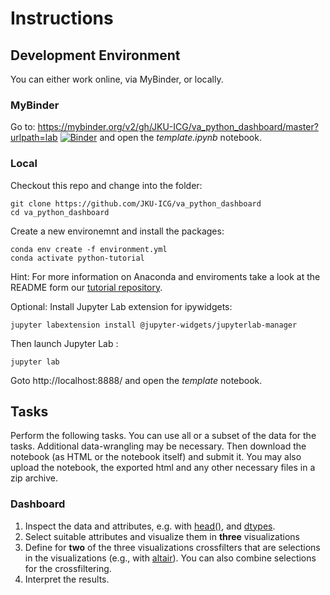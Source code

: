 
# Instructions

## Development Environment
You can either work online, via MyBinder, or locally.

### MyBinder

Go to: https://mybinder.org/v2/gh/JKU-ICG/va_python_dashboard/master?urlpath=lab
[![Binder](https://mybinder.org/badge_logo.svg)](https://mybinder.org/v2/gh/JKU-ICG/va_python_dashboard/master?urlpath=lab)
 and open the *template.ipynb* notebook.

### Local
Checkout this repo and change into the folder:
```
git clone https://github.com/JKU-ICG/va_python_dashboard
cd va_python_dashboard
```

Create a new environemnt and install the packages:
```
conda env create -f environment.yml
conda activate python-tutorial
```

Hint: For more information on Anaconda and enviroments take a look at the README form our [tutorial repository](https://github.com/JKU-ICG/python-visualization-tutorial).

Optional: Install Jupyter Lab extension for ipywidgets:
```
jupyter labextension install @jupyter-widgets/jupyterlab-manager
```

Then launch Jupyter Lab :
```
jupyter lab
```

Goto http://localhost:8888/ and open the *template* notebook.

## Tasks

Perform the following tasks. You can use all or a subset of the data for the tasks. Additional data-wrangling may be necessary.
Then download the notebook (as HTML or the notebook itself) and submit it. You may also upload the notebook, the exported html and any other necessary files in a zip archive.

### Dashboard

1. Inspect the data and attributes, e.g. with [head()](https://pandas.pydata.org/pandas-docs/stable/reference/api/pandas.DataFrame.head.html), and [dtypes](https://pandas.pydata.org/pandas-docs/stable/reference/api/pandas.DataFrame.dtypes.html#pandas.DataFrame.dtypes).
2. Select suitable attributes and visualize them in **three** visualizations
3. Define for **two** of the three visualizations crossfilters that are selections in the visualizations (e.g., with [altair](https://altair-viz.github.io/user_guide/interactions.html)). You can also combine selections for the crossfiltering. 
4. Interpret the results.

